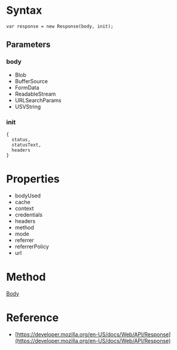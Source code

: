 # Syntax

```
var response = new Response(body, init);
```

## Parameters

### body

* Blob
* BufferSource
* FormData
* ReadableStream
* URLSearchParams
* USVString

### init

```
{
  status,
  statusText,
  headers
}
```

# Properties

* bodyUsed
* cache
* context
* credentials
* headers
* method
* mode
* referrer
* referrerPolicy
* url

# Method

[Body](/#js/Body)

# Reference

* [https://developer.mozilla.org/en-US/docs/Web/API/Response](https://developer.mozilla.org/en-US/docs/Web/API/Response)
